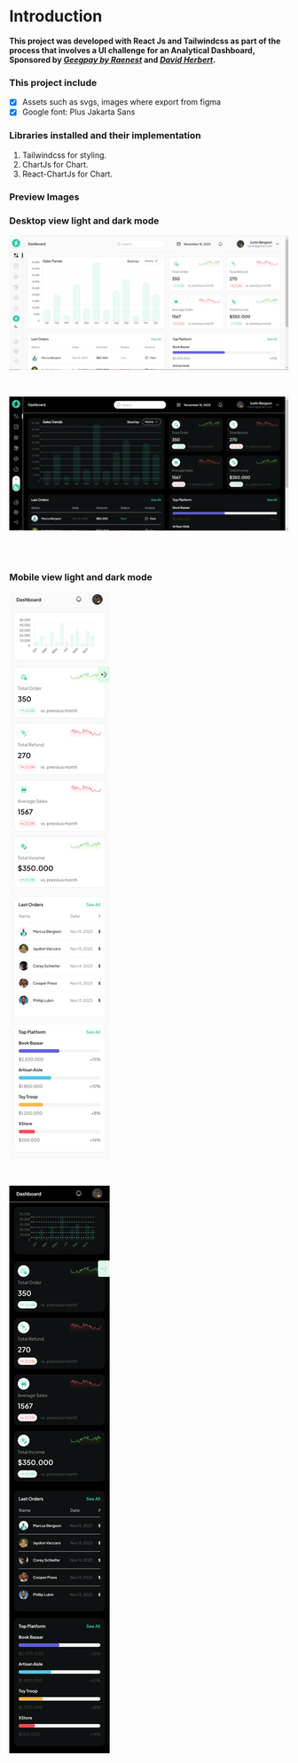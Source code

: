 # Introduction

**This project was developed with React Js and Tailwindcss as part of the process that involves a UI challenge for an Analytical Dashboard, Sponsored by [_Geegpay by Raenest_](https://twitter.com/geegpay_hq) and [_David Herbert_](https://twitter.com/DaveyHert).**

### This project include

- [x] Assets such as svgs, images where export from figma
- [x] Google font: Plus Jakarta Sans

### Libraries installed and their implementation

1. Tailwindcss for styling.
2. ChartJs for Chart.
3. React-ChartJs for Chart.

### Preview Images

### Desktop view light and dark mode

![Desktop view](./public/preview/desktop_light.PNG)

<br/>

![Mobile view](./public/preview/desktop_dark.png)

<br/>
<br/>

### Mobile view light and dark mode

![Desktop view](./public/preview/mobile_light.PNG)

<br/>

![Mobile view](./public/preview/mobile_dark.png)
